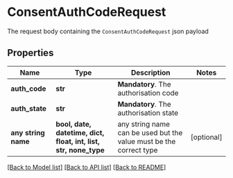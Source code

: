 # ConsentAuthCodeRequest

The request body containing the `ConsentAuthCodeRequest` json payload

## Properties
Name | Type | Description | Notes
------------ | ------------- | ------------- | -------------
**auth_code** | **str** | __Mandatory__. The authorisation code | 
**auth_state** | **str** | __Mandatory__. The authorisation state | 
**any string name** | **bool, date, datetime, dict, float, int, list, str, none_type** | any string name can be used but the value must be the correct type | [optional]

[[Back to Model list]](../README.md#documentation-for-models) [[Back to API list]](../README.md#documentation-for-api-endpoints) [[Back to README]](../README.md)


